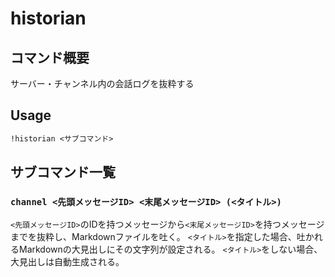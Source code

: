 # historian

## コマンド概要

サーバー・チャンネル内の会話ログを抜粋する

## Usage

```txt
!historian <サブコマンド>
```

## サブコマンド一覧

### `channel <先頭メッセージID> <末尾メッセージID> (<タイトル>)`

`<先頭メッセージID>`のIDを持つメッセージから`<末尾メッセージID>`を持つメッセージまでを抜粋し、Markdownファイルを吐く。
`<タイトル>`を指定した場合、吐かれるMarkdownの大見出しにその文字列が設定される。
`<タイトル>`をしない場合、大見出しは自動生成される。